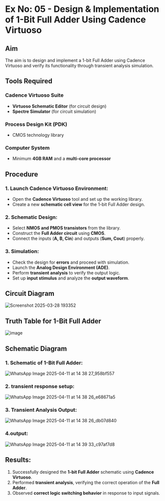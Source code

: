 # Ex No: 05 - Design & Implementation of 1-Bit Full Adder Using Cadence Virtuoso

## Aim
The aim is to design and implement a 1-bit Full Adder using Cadence Virtuoso and verify its functionality through transient analysis simulation.

## Tools Required
### Cadence Virtuoso Suite
- **Virtuoso Schematic Editor** (for circuit design)
- **Spectre Simulator** (for circuit simulation)

### Process Design Kit (PDK)
- CMOS technology library

### Computer System
- Minimum **4GB RAM** and a **multi-core processor**

## Procedure

### 1. Launch Cadence Virtuoso Environment:
- Open the **Cadence Virtuoso** tool and set up the working library.
- Create a new **schematic cell view** for the 1-bit Full Adder design.

### 2. Schematic Design:
- Select **NMOS and PMOS transistors** from the library.
- Construct the **Full Adder circuit** using **CMOS**.
- Connect the inputs (**A, B, Cin**) and outputs (**Sum, Cout**) properly.

### 3. Simulation:
- Check the design for **errors** and proceed with simulation.
- Launch the **Analog Design Environment (ADE)**.
- Perform **transient analysis** to verify the output logic.
- Set up **input stimulus** and analyze the **output waveform**.

## Circuit Diagram
![Screenshot 2025-03-28 193352](https://github.com/user-attachments/assets/08a3dce3-1de0-4f1e-b050-7c3569490edd)


## Truth Table for 1-Bit Full Adder
![image](https://github.com/user-attachments/assets/328fae3c-b83a-4cd6-b394-54323dc59673)


## Schematic Diagram
### 1. Schematic of 1-Bit Full Adder:
![WhatsApp Image 2025-04-11 at 14 38 27_958bf557](https://github.com/user-attachments/assets/3fb4ebeb-14c3-401f-ac8d-47c07b84ff98)


### 2. transient response setup:
![WhatsApp Image 2025-04-11 at 14 38 26_e68671a5](https://github.com/user-attachments/assets/632433ab-7c6b-492a-9e96-4391fb37f645)


### 3. Transient Analysis Output:
![WhatsApp Image 2025-04-11 at 14 38 26_db07d840](https://github.com/user-attachments/assets/332ab1c1-c887-432b-99dd-b05a0388c804)


### 4.output:
![WhatsApp Image 2025-04-11 at 14 39 33_c97af7d8](https://github.com/user-attachments/assets/3a573cf6-6a91-4464-ab96-5de97e328f12)


## Results:
1. Successfully designed the **1-bit Full Adder** schematic using **Cadence Virtuoso**.
2. Performed **transient analysis**, verifying the correct operation of the **Full Adder**.
3. Observed **correct logic switching behavior** in response to input signals.
